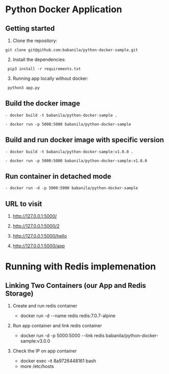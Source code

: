 
# Python Docker Application

## Getting started

1. Clone the repository:

```
git clone git@github.com:babanila/python-docker-sample.git
```

2. Install the dependencies:

```
 pip3 install -r requirements.txt
```

3. Running app locally without docker:

```
 python3 app.py
```

## Build the docker image

    - docker build -t babanila/python-docker-sample .

    - docker run -p 5000:5000 babanila/python-docker-sample

## Build and run docker image with specific version

    - docker build -t babanila/python-docker-sample:v1.0.0 .

    - docker run -p 5000:5000 babanila/python-docker-sample:v1.0.0

## Run container in detached mode

    - docker run -d -p 5000:5000 babanila/python-docker-sample

## URL to visit

1. <http://127.0.0.1:5000/>

2. <http://127.0.0.1:5000/2>

3. <http://127.0.0.1:5000/hello>

4. <http://127.0.0.1:5000/app>

# Running with Redis implemenation

## Linking Two Containers (our App and Redis Storage)

1. Create and run redis container
   - docker run -d --name redis redis:7.0.7-alpine

2. Run app container and link redis container
   - docker run -d -p 5000:5000 --link redis babanila/python-docker-sample:v3.0.0

3. Check the IP on app container
   - docker exec -it 8a9726448161 bash
   - more /etc/hosts
